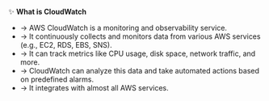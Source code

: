 ✨ **What is CloudWatch**
- → AWS CloudWatch is a monitoring and observability service.
- → It continuously collects and monitors data from various AWS services (e.g., EC2, RDS, EBS, SNS).
- → It can track metrics like CPU usage, disk space, network traffic, and more.
- → CloudWatch can analyze this data and take automated actions based on predefined alarms.
- → It integrates with almost all AWS services.